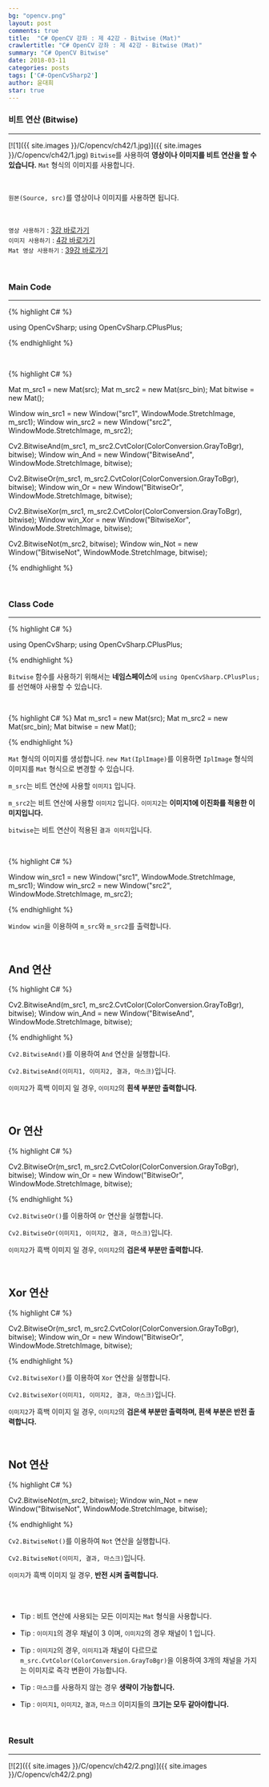 ```yaml
---
bg: "opencv.png"
layout: post
comments: true
title:  "C# OpenCV 강좌 : 제 42강 - Bitwise (Mat)"
crawlertitle: "C# OpenCV 강좌 : 제 42강 - Bitwise (Mat)"
summary: "C# OpenCV Bitwise"
date: 2018-03-11
categories: posts
tags: ['C#-OpenCvSharp2']
author: 윤대희
star: true
---
```


### 비트 연산 (Bitwise) ###
----------
[![1]({{ site.images }}/C/opencv/ch42/1.jpg)]({{ site.images }}/C/opencv/ch42/1.jpg)
`Bitwise`를 사용하여 **영상이나 이미지를 비트 연산을 할 수 있습니다.** `Mat` 형식의 이미지를 사용합니다.

<br>

`원본(Source, src)`를 영상이나 이미지를 사용하면 됩니다.

<br>

`영상 사용하기` : [3강 바로가기][3강]
<br>
`이미지 사용하기` : [4강 바로가기][4강]
<br>
`Mat 영상 사용하기` : [39강 바로가기][39강]

<br>

### Main Code ###
----------
{% highlight C# %}

using OpenCvSharp;
using OpenCvSharp.CPlusPlus;

{% endhighlight %}

<br>

{% highlight C# %}

Mat m_src1 = new Mat(src);
Mat m_src2 = new Mat(src_bin);
Mat bitwise = new Mat();

Window win_src1 = new Window("src1", WindowMode.StretchImage, m_src1);
Window win_src2 = new Window("src2", WindowMode.StretchImage, m_src2);

Cv2.BitwiseAnd(m_src1, m_src2.CvtColor(ColorConversion.GrayToBgr), bitwise);
Window win_And = new Window("BitwiseAnd", WindowMode.StretchImage, bitwise);

Cv2.BitwiseOr(m_src1, m_src2.CvtColor(ColorConversion.GrayToBgr), bitwise);
Window win_Or = new Window("BitwiseOr", WindowMode.StretchImage, bitwise);

Cv2.BitwiseXor(m_src1, m_src2.CvtColor(ColorConversion.GrayToBgr), bitwise);
Window win_Xor = new Window("BitwiseXor", WindowMode.StretchImage, bitwise);

Cv2.BitwiseNot(m_src2, bitwise);
Window win_Not = new Window("BitwiseNot", WindowMode.StretchImage, bitwise);

{% endhighlight %}

<br>

### Class Code ###
----------
{% highlight C# %}

using OpenCvSharp;
using OpenCvSharp.CPlusPlus;

{% endhighlight %}

`Bitwise` 함수를 사용하기 위해서는 **네임스페이스**에 `using OpenCvSharp.CPlusPlus;`를 선언해야 사용할 수 있습니다.

<br>

{% highlight C# %}
Mat m_src1 = new Mat(src);
Mat m_src2 = new Mat(src_bin);
Mat bitwise = new Mat();

{% endhighlight %}

`Mat` 형식의 이미지를 생성합니다. `new Mat(IplImage)`를 이용하면 `IplImage` 형식의 이미지를 `Mat` 형식으로 변경할 수 있습니다.

`m_src`는 비트 연산에 사용할 `이미지1` 입니다.

`m_src2`는 비트 연산에 사용할 `이미지2` 입니다. `이미지2`는 **이미지1에 이진화를 적용한 이미지입니다.**

`bitwise`는 비트 연산이 적용된 `결과 이미지`입니다.

<br>

{% highlight C# %}

Window win_src1 = new Window("src1", WindowMode.StretchImage, m_src1);
Window win_src2 = new Window("src2", WindowMode.StretchImage, m_src2);

{% endhighlight %}

`Window win`을 이용하여 `m_src`와 `m_src2`를 출력합니다.

<br>

## And 연산 ##

{% highlight C# %}

Cv2.BitwiseAnd(m_src1, m_src2.CvtColor(ColorConversion.GrayToBgr), bitwise);
Window win_And = new Window("BitwiseAnd", WindowMode.StretchImage, bitwise);

{% endhighlight %}

`Cv2.BitwiseAnd()`를 이용하여 `And` 연산을 실행합니다.

`Cv2.BitwiseAnd(이미지1, 이미지2, 결과, 마스크)`입니다.

`이미지2`가 흑백 이미지 일 경우, `이미지2`의 **흰색 부분만 출력합니다.**

<br>

## Or 연산 ##

{% highlight C# %}

Cv2.BitwiseOr(m_src1, m_src2.CvtColor(ColorConversion.GrayToBgr), bitwise);
Window win_Or = new Window("BitwiseOr", WindowMode.StretchImage, bitwise);

{% endhighlight %}

`Cv2.BitwiseOr()`를 이용하여 `Or` 연산을 실행합니다.

`Cv2.BitwiseOr(이미지1, 이미지2, 결과, 마스크)`입니다.

`이미지2`가 흑백 이미지 일 경우, `이미지2`의 **검은색 부분만 출력합니다.**

<br>

## Xor 연산 ##

{% highlight C# %}

Cv2.BitwiseOr(m_src1, m_src2.CvtColor(ColorConversion.GrayToBgr), bitwise);
Window win_Or = new Window("BitwiseOr", WindowMode.StretchImage, bitwise);

{% endhighlight %}

`Cv2.BitwiseXor()`를 이용하여 `Xor` 연산을 실행합니다.

`Cv2.BitwiseXor(이미지1, 이미지2, 결과, 마스크)`입니다.

`이미지2`가 흑백 이미지 일 경우, `이미지2`의 **검은색 부분만 출력하며, 흰색 부분은 반전 출력합니다.**

<br>

## Not 연산 ##

{% highlight C# %}

Cv2.BitwiseNot(m_src2, bitwise);
Window win_Not = new Window("BitwiseNot", WindowMode.StretchImage, bitwise);

{% endhighlight %}

`Cv2.BitwiseNot()`를 이용하여 `Not` 연산을 실행합니다.

`Cv2.BitwiseNot(이미지, 결과, 마스크)`입니다.

`이미지`가 흑백 이미지 일 경우, **반전 시켜 출력합니다.**

<br>

<br>

* Tip : 비트 연산에 사용되는 모든 이미지는 `Mat` 형식을 사용합니다.

* Tip : `이미지1`의 경우 채널이 3 이며, `이미지2`의 경우 채널이 1 입니다.

* Tip : `이미지2`의 경우, `이미지1`과 채널이 다르므로 `m_src.CvtColor(ColorConversion.GrayToBgr)`을 이용하여 3개의 채널을 가지는 이미지로 즉각 변환이 가능합니다.

* Tip : `마스크`를 사용하지 않는 경우 **생략이 가능합니다.**

* Tip : `이미지1`, `이미지2`, `결과`, `마스크` 이미지들의 **크기는 모두 같아야합니다.**

<br>

### Result ###
----------
[![2]({{ site.images }}/C/opencv/ch42/2.png)]({{ site.images }}/C/opencv/ch42/2.png)



[3강]: https://076923.github.io/posts/C-opencv-3/
[4강]: https://076923.github.io/posts/C-opencv-4/
[39강]: https://076923.github.io/posts/C-opencv-39/
